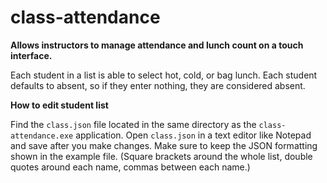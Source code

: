 # class-attendance

**Allows instructors to manage attendance and lunch count on a touch interface.**

Each student in a list is able to select hot, cold, or bag lunch. 
Each student defaults to absent, so if they enter nothing, they are considered absent.

**How to edit student list**

Find the `class.json` file located in the same directory as the `class-attendance.exe` application. 
Open `class.json` in a text editor like Notepad and save after you make changes.
Make sure to keep the JSON formatting shown in the example file. (Square brackets around the whole list, double quotes around each name, commas between each name.)